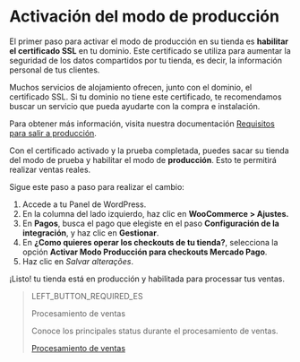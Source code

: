 # Activación del modo de producción

El primer paso para activar el modo de producción en su tienda es **habilitar el certificado SSL** en tu dominio. Este certificado se utiliza para aumentar la seguridad de los datos compartidos por tu tienda, es decir, la información personal de tus clientes.

Muchos servicios de alojamiento ofrecen, junto con el dominio, el certificado SSL. Si tu dominio no tiene este certificado, te recomendamos buscar un servicio que pueda ayudarte con la compra e instalación. 

Para obtener más información, visita nuestra documentación [Requisitos para salir a producción](https://www.mercadopago[FAKER][URL][DOMAIN]/developers/es/guides/online-payments/checkout-api/goto-production).

Con el certificado activado y la prueba completada, puedes sacar su tienda del modo de prueba y habilitar el modo de **producción**. Esto te permitirá realizar ventas reales.

Sigue este paso a paso para realizar el cambio:

1. Accede a tu Panel de WordPress.
2. En la columna del lado izquierdo, haz clic en **WooCommerce > Ajustes.**
3. En **Pagos**, busca el pago que elegiste en el paso **Configuración de la integración**, y haz clic en **Gestionar**.
4. En **¿Como quieres operar los checkouts de tu tienda?**, selecciona la opción **Activar Modo Producción para checkouts Mercado Pago**. 
5. Haz clic en _Salvar alterações_.

¡Listo! tu tienda está en producción y habilitada para processar tus ventas.

> LEFT_BUTTON_REQUIRED_ES
>
> Procesamiento de ventas
>
> Conoce los principales status durante el procesamiento de ventas.
>
> [Procesamiento de ventas](https://www.mercadopago[FAKER][URL][DOMAIN]/developers/es/guides/plugins/woocommerce/sales-processing)

